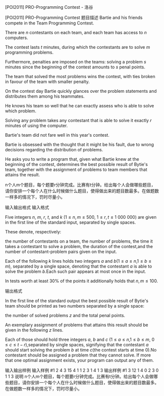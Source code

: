 



[POI2011] PRO-Programming Contest - 洛谷














[POI2011] PRO-Programming Contest
题目描述
Bartie and his friends compete in the Team Programming Contest.

There are $n$ contestants on each team, and each team has access to $n$ computers.

The contest lasts $t$ minutes, during which the contestants are to solve $m$ programming problems.

Furthermore, penalties are imposed on the teams: solving a problem $s$ minutes since the beginning of the contest amounts to $s$ penal points.

The team that solved the most problems wins the contest, with ties broken in    favour of the team with smaller penalty.

On the contest day Bartie quickly glances over the problem statements and    distributes them among his teammates.

He knows his team so well that he can exactly assess who is able to solve    which problem.

Solving any problem takes any contestant that is able to solve it exactly $r$ minutes of using the computer.

Bartie's team did not fare well in this year's contest.

Bartie is obsessed with the thought that it might be his fault, due to wrong    decisions regarding the distribution of problems.

He asks you to write a program that, given what Bartie knew at the beginning    of the contest, determines the best possible result of Bytie's team, together    with the assignment of problems to team members that attains the result.

n个人m个题目，每个题要r分钟完成。比赛有t分钟。给出每个人会做哪些题目，请你安排一个每个人在什么时候做什么题目，使得做出来的题目数最多。在做题数一样多的情况下，罚时尽量小。

输入输出格式
输入格式

Five integers $n$, $m$, $r$, $t$, and $k$ ($1\le n,m\le 500$, $1\le r,t\le 1\ 000\ 000$) are given in the first line of the standard input, separated by single spaces.

These denote, respectively:

the number of contestants on a team, the number of problems, the time it      takes a contestant to solve a problem, the duration of the contest,and the number of contestant-problem pairs given on the input.

Each of the following $k$ lines holds two integers $a$ and $b$($1\le a\le n$,$1\le b\le m$), separated by a single space, denoting that the contestant $a$ is able to solve the problem $b$.Each such pair appears at most once in the input.

In tests worth at least 30% of the points it additionally holds that $n,m\le 100$.

输出格式

In the first line of the standard output the best possible result of Bytie's      team should be printed as two numbers separated by a single space:

the number of solved problems $z$ and the total penal points.

An exemplary assignment of problems that attains this result should be given in the following $z$ lines.

Each of those should hold three integers $a$, $b$ and $c$ ($1\le a\le n$,$1\le b\le m$, $0\le c\le t-r$),separated by single spaces, signifying that the contestant $a$ should start solving the problem $b$ at time $c$(the contest starts at time $0$).No contestant should be assigned a problem that they cannot solve. If more that one optimal assignment exists, your program can output any of them.

输入输出样例
输入样例 #1
2 4 3 15 4
1 1
2 3
1 4
1 3
输出样例 #1
3 12
1 4 0
2 3 0
1 1 3
说明
n个人m个题目，每个题要r分钟完成。比赛有t分钟。给出每个人会做哪些题目，请你安排一个每个人在什么时候做什么题目，使得做出来的题目数最多。在做题数一样多的情况下，罚时尽量小。







